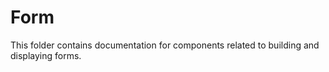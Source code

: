 # Form

This folder contains documentation for components related to building and displaying forms.
